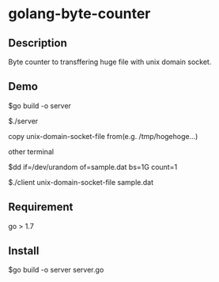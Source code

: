 # golang-byte-counter

## Description 
Byte counter to transffering huge file with unix domain socket.

## Demo
$go build -o server

$./server 

copy unix-domain-socket-file from(e.g. /tmp/hogehoge...)

other terminal

$dd if=/dev/urandom of=sample.dat bs=1G count=1

$./client unix-domain-socket-file sample.dat

## Requirement
go > 1.7

## Install 
$go build -o server server.go


